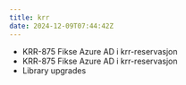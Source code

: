 ```yaml
---
title: krr
date: 2024-12-09T07:44:42Z
---
```

- KRR-875 Fikse Azure AD i krr-reservasjon
- KRR-875 Fikse Azure AD i krr-reservasjon
- Library upgrades


